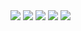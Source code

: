 <img src="http://readme-typing-svg.herokuapp.com?font=ubuntu&color=%2336BCF7&vCenter=true&multiline=true&height=39&lines=Hello+I'm+MrDuck,+Owner+of+PixelBot">
<img src="https://github-readme-stats.vercel.app/api/top-langs/?username=mrduck89&theme=radical"></a>
<a href="https://discord.com/users/906861092385488927"><img src="https://lanyard-profile-readme-nyria.vercel.app/api/542602170080428063"></a>
<img src="https://github-readme-stats.vercel.app/api?username=mrduck89&show_icons=true&theme=radical"></a>
<img src="https://komarev.com/ghpvc/?username=duongtuan303030&style=flat-squar&color=brightgreen"></a>
